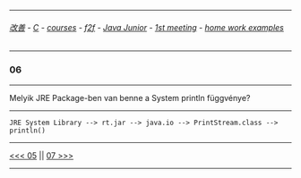 
---

###### [改善](https://github.com/ttltrk/0C/blob/master/README.MD) - [C](https://github.com/ttltrk/PRG/blob/master/CODING.MD) - [courses](https://github.com/ttltrk/Courses/blob/master/README.MD) - [f2f](https://github.com/ttltrk/Courses/blob/master/F2F/F2F.MD) - [Java Junior](https://github.com/ttltrk/PRG/blob/master/JAVA/DOC/BJM/TOMI/JJ.MD) - [1st meeting](https://github.com/ttltrk/PRG/blob/master/JAVA/DOC/BJM/TOMI/01/1st.md) - [home work examples](https://github.com/ttltrk/PRG/blob/master/JAVA/DOC/BJM/TOMI/01/feladat.md)

---

### 06

---

Melyik JRE Package-ben van benne a System println függvénye?

---

```
JRE System Library --> rt.jar --> java.io --> PrintStream.class --> println()
```

---

[<<< 05](https://github.com/ttltrk/PRG/blob/master/JAVA/DOC/BJM/TOMI/01/EX/05/05.MD) ||
[07 >>>](https://github.com/ttltrk/PRG/blob/master/JAVA/DOC/BJM/TOMI/01/EX/07/07.MD)

---
